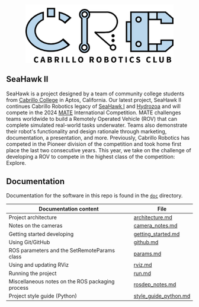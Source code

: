 <div align="center"><img src="doc/img/CRCvector.svg" width="400" alt="CRC Logo"></div>

## SeaHawk II
SeaHawk is a project designed by a team of community college students from [Cabrillo College](https://www.cabrillo.edu/) in Aptos, California. Our latest project, SeaHawk II continues Cabrillo Robotics legacy of [SeaHawk I](https://github.com/CabrilloRoboticsClub/cabrillo_rov_2023/releases/tag/MATEROV-2023) and [Hydrozoa](https://github.com/CabrilloRoboticsClub/cabrillo_rov_2022) and will compete in the 2024 [MATE](https://materovcompetition.org/world-championship) International Competition. MATE challenges teams worldwide to build a Remotely Operated Vehicle (ROV) that can complete simulated real-world tasks underwater. Teams also demonstrate their robot's functionality and design rationale through marketing, documentation, a presentation, and more. Previously, Cabrillo Robotics has competed in the Pioneer division of the competition and took home first place the last two consecutive years. This year, we take on the challenge of developing a ROV to compete in the highest class of the competition: Explore.

## Documentation
Documentation for the software in this repo is found in the [`doc`](https://github.com/CabrilloRoboticsClub/cabrillo_rov_2023/tree/main/doc) directory.

| Documentation content | File |
| ---- | ---- | 
| Project architecture | [architecture.md ](https://github.com/CabrilloRoboticsClub/cabrillo_rov_2023/blob/main/doc/architecture.md) | 
| Notes on the cameras| [camera_notes.md ](https://github.com/CabrilloRoboticsClub/cabrillo_rov_2023/blob/main/doc/architecture.md) | 
| Getting started developing | [getting_started.md](https://github.com/CabrilloRoboticsClub/cabrillo_rov_2023/blob/main/doc/camera_notes.md) | 
| Using Git/GitHub | [github.md ](https://github.com/CabrilloRoboticsClub/cabrillo_rov_2023/blob/main/doc/github.md) |
| ROS parameters and the SetRemoteParams class| [params.md](https://github.com/CabrilloRoboticsClub/cabrillo_rov_2023/blob/main/doc/params.md) | 
| Using and updating RViz | [rviz.md](https://github.com/CabrilloRoboticsClub/cabrillo_rov_2023/blob/main/doc/rviz.md) | 
| Running the project | [run.md](https://github.com/CabrilloRoboticsClub/cabrillo_rov_2023/blob/main/doc/run.md) | 
| Miscellaneous notes on the ROS packaging process | [rosdep_notes.md](https://github.com/CabrilloRoboticsClub/cabrillo_rov_2023/blob/main/doc/rosdep_notes.md) | 
| Project style guide (Python) | [style_guide_python.md](https://github.com/CabrilloRoboticsClub/cabrillo_rov_2023/blob/main/doc/style_guide_python.md) | 

